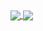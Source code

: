<a href="https://github.com/EnoF">
  <img align="center" src="https://github-readme-stats.vercel.app/api?username=EnoF&show_icons=true&count_private=true" />
</a>

<a href="https://github.com/EnoF"> 
  <img align="center" src="https://github-readme-stats.vercel.app/api/top-langs/?username=EnoF&cache_seconds=1800&layout=compact&theme=tokyonight" />
</a>

<!-- 
[![Stats](https://github-readme-stats.vercel.app/api?username=EnoF&show_icons=true&count_private=true)](https://github.com/EnoF)


[![Top Langs](https://github-readme-stats.vercel.app/api/top-langs/?username=EnoF&cache_seconds=1&layout=compactt)](https://github.com/EnoF)
-->


<!--
**EnoF/EnoF** is a ✨ _special_ ✨ repository because its `README.md` (this file) appears on your GitHub profile.


Here are some ideas to get you started:


- 🔭 I’m currently working on ...
- 🌱 I’m currently learning ...
- 👯 I’m looking to collaborate on ...
- 🤔 I’m looking for help with ...
- 💬 Ask me about ...
- 📫 How to reach me: ...
- ⚡ Fun fact: ...
-->
